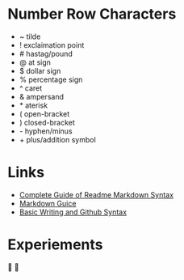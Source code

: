 
# Number Row Characters
- ~ tilde
- ! exclaimation point
- \# hastag/pound
- @ at sign
- $ dollar sign
- % percentage sign
- ^ caret
- & ampersand
- \* aterisk
- ( open-bracket
- ) closed-bracket
- \- hyphen/minus
- \+ plus/addition symbol
    
<!-- end of the list -->

# Links
- [Complete Guide of Readme Markdown Syntax](https://github.com/darsaveli/Readme-Markdown-Syntax)
- [Markdown Guice](markdownguide.org/basic-syntax/)
- [Basic Writing and Github Syntax](https://docs.github.com/en/get-started/writing-on-github/getting-started-with-writing-and-formatting-on-github/basic-writing-and-[]formatting-syntax)

<!-- end of the list -->

# Experiements
:gem: :unicorn:
